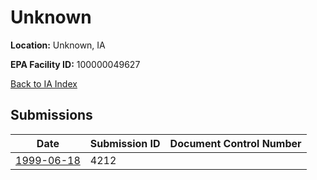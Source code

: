# Unknown

**Location:** Unknown, IA

**EPA Facility ID:** 100000049627

[Back to IA Index](../../index.md)

## Submissions

| Date | Submission ID | Document Control Number |
|------|--------------|-------------------------|
| [1999-06-18](submissions/4212.md) | 4212 |  |
